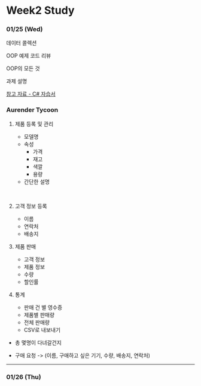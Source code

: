 # Week2 Study

### 01/25 (Wed)

데이터 콜렉션

OOP 예제 코드 리뷰

OOP의 모든 것

과제 설명

[참고 자료 - C# 자습서](https://msdn.microsoft.com/ko-kr/library/aa288436(v=vs.71).aspx)



### Aurender Tycoon

1. 제품 등록 및 관리

   - 모델명
   - 속성
     - 가격
     - 재고
     - 색깔
     - 용량
   - 간단한 설명

   ​

2. 고객 정보 등록

   - 이름
   - 연락처
   - 배송지



3. 제품 판매
   - 고객 정보
   - 제품 정보
   - 수량
   - 할인률



4. 통계
   - 판매 건 별 영수증
   - 제품별 판매량
   - 전체 판매량
   - CSV로 내보내기





- 총 몇명이 다녀갈건지


- 구매 요청 -> (이름, 구매하고 싶은 기기, 수량, 배송지, 연락처)
  ​

------





### 01/26 (Thu)
